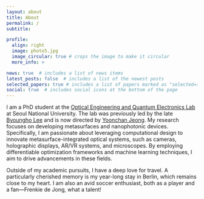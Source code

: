 ```yaml
---
layout: about
title: About
permalink: /
subtitle: 

profile:
  align: right
  image: photo5.jpg
  image_circular: true # crops the image to make it circular
  more_info: >

news: true  # includes a list of news items
latest_posts: false  # includes a list of the newest posts
selected_papers: true # includes a list of papers marked as "selected={true}"
social: true  # includes social icons at the bottom of the page
---
```


I am a PhD student at the [Optical Engineering and Quantum Electronics Lab](http://oeqelab.snu.ac.kr/) at Seoul National University. The lab was previously led by the late [Byoungho Lee](http://oeqelab.snu.ac.kr/PROF) and is now directed by [Yoonchan Jeong](http://oeqelab.snu.ac.kr/PROFJ). My research focuses on developing metasurfaces and nanophotonic devices. Specifically, I am passionate about leveraging computational design to innovate metasurface-integrated optical systems, such as cameras, holographic displays, AR/VR systems, and microscopes. By employing differentiable optimization frameworks and machine learning techniques, I aim to drive advancements in these fields.

Outside of my academic pursuits, I have a deep love for travel. A particularly cherished memory is my year-long stay in Berlin, which remains close to my heart. I am also an avid soccer enthusiast, both as a player and a fan—Frenkie de Jong, what a talent!
